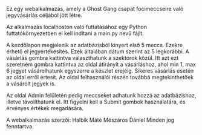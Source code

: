 Ez egy webalkalmazás, amely a Ghost Gang csapat focimeccseire való jegyvásárlás céljából jött létre.

Az alkalmazás localhoston való futtatásához egy Python futtatókörnyezetben el kell indítani a main.py nevű fájlt.

A kezdőlapon megjelenik az adatbázisból kinyert első 5 meccs. Ezekre érhető el jegyértékesítés. 
Ezek általában dátum szerint az 5 legkorábbi.
A vásárlás gombra kattintva választhatunk a szektorok közül.
Itt azt ezt szeretném gombra kattintva az oldal átirányít a vásárláshoz, ahol min 1, max 6 jegyet vásárolhatunk egyszerre a készlet erejéig. 
Sikeres vásárlás esetén az oldal erről értesít.
Az oldal felhasználói részén továbbá megtekinthetőek a vásárolt jegyek is. 

Az oldal Admin felületén pedig meccseket adhatunk hozzá az adatbázishoz, illetve távolíthatunk el.
Itt figyelni kell a Submit gombok használatára, és érvényes értékek megadására. 




A webalkalmazás szerzői:
Halbik Máté
Mészáros Dániel
Minden jog fenntartva.
